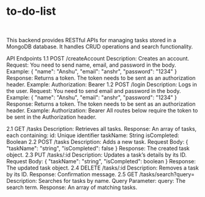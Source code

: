 <h1>to-do-list</h1> <br>

This backend provides RESTful APIs for managing tasks stored in a MongoDB database. It handles CRUD operations and search functionality.

API Endpoints
1.1 POST /createAccount
Description: Creates an account.
Request: You need to send name, email, and password in the body.
Example: { "name": "Anshu", "email": "anshr", "password": "1234" }
Response: Returns a token. The token needs to be sent as an authorization header.
Example: Authorization: Bearer <token>
1.2 POST /login
Description: Logs in the user.
Request: You need to send email and password in the body.
Example: { "name": "Anshu", "email": "anshr", "password": "1234" }
Response: Returns a token. The token needs to be sent as an authorization header.
Example: Authorization: Bearer <token>
All routes below require the token to be sent in the Authorization header.

2.1 GET /tasks
Description: Retrieves all tasks.
Response: An array of tasks, each containing:
id: Unique identifier
taskName: String
isCompleted: Boolean
2.2 POST /tasks
Description: Adds a new task.
Request Body: { "taskName": "string", "isCompleted": false }
Response: The created task object.
2.3 PUT /tasks/:id
Description: Updates a task’s details by its ID.
Request Body: { "taskName": "string", "isCompleted": boolean }
Response: The updated task object.
2.4 DELETE /tasks/:id
Description: Removes a task by its ID.
Response: Confirmation message.
2.5 GET /tasks/search?query=
Description: Searches for tasks by name.
Query Parameter:
query: The search term.
Response: An array of matching tasks.

